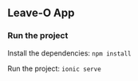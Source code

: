 ## Leave-O App

### Run the project
Install the dependencies:
`npm install`

Run the project:
`ionic serve`
